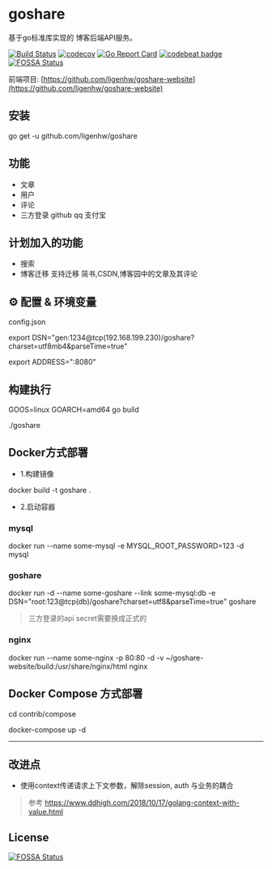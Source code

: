 # goshare

基于go标准库实现的 博客后端API服务。

[![Build Status](https://travis-ci.org/ligenhw/goshare.svg?branch=master)](https://travis-ci.org/ligenhw/goshare)
[![codecov](https://codecov.io/gh/ligenhw/goshare/branch/master/graph/badge.svg)](https://codecov.io/gh/ligenhw/goshare)
[![Go Report Card](https://goreportcard.com/badge/github.com/ligenhw/goshare)](https://goreportcard.com/report/github.com/ligenhw/goshare)
[![codebeat badge](https://codebeat.co/badges/ea8dd5a0-964f-4f34-8cae-c870629da46d)](https://codebeat.co/projects/github-com-ligenhw-goshare-master)
[![FOSSA Status](https://app.fossa.io/api/projects/git%2Bgithub.com%2Fligenhw%2Fgoshare.svg?type=shield)](https://app.fossa.io/projects/git%2Bgithub.com%2Fligenhw%2Fgoshare?ref=badge_shield)

前端项目: [https://github.com/ligenhw/goshare-website](https://github.com/ligenhw/goshare-website)

## 安装

go get -u github.com/ligenhw/goshare

## 功能

* 文章
* 用户
* 评论
* 三方登录 github qq 支付宝

## 计划加入的功能

* 搜索
* 博客迁移
  支持迁移 简书,CSDN,博客园中的文章及其评论
  
## ⚙️ 配置 & 环境变量

config.json

export DSN="gen:1234@tcp(192.168.199.230)/goshare?charset=utf8mb4&parseTime=true"

export ADDRESS=":8080"

## 构建执行

GOOS=linux GOARCH=amd64 go build

./goshare

## Docker方式部署

* 1.构建镜像

docker build -t goshare .

* 2.启动容器

### mysql
docker run --name some-mysql -e MYSQL_ROOT_PASSWORD=123 -d mysql

### goshare
docker run -d --name some-goshare --link some-mysql:db -e DSN="root:123@tcp(db)/goshare?charset=utf8&parseTime=true" goshare

> 三方登录的api secret需要换成正式的

### nginx
docker run --name some-nginx -p 80:80 -d -v  ~/goshare-website/build:/usr/share/nginx/html nginx

## Docker Compose 方式部署

cd contrib/compose

docker-compose up -d

---

## 改进点
* 使用context传递请求上下文参数，解除session, auth 与业务的耦合
>参考 https://www.ddhigh.com/2018/10/17/golang-context-with-value.html


## License
[![FOSSA Status](https://app.fossa.io/api/projects/git%2Bgithub.com%2Fligenhw%2Fgoshare.svg?type=large)](https://app.fossa.io/projects/git%2Bgithub.com%2Fligenhw%2Fgoshare?ref=badge_large)